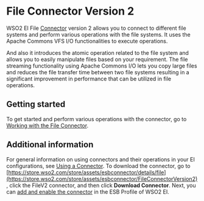 # File Connector Version 2

WSO2 EI File [Connector](https://docs.wso2.com/display/EI611/Working+with+Connectors) version 2 allows you to connect to 
different file systems and perform various operations with the file systems. It uses the Apache Commons VFS I/O 
functionalities to execute operations.

And also it introduces the atomic operation related to the file system and allows you to easily manipulate files based 
on your requirement. The file streaming functionality using Apache Commons I/O lets you copy large files and reduces 
the file transfer time between two file systems resulting in a significant improvement in performance that can be 
utilized in file operations.

## Getting started

To get started and perform various operations with the connector, go to [Working with the File Connector](topics.md).

## Additional information

For general information on using connectors and their operations in your EI configurations, see [Using a Connector](https://docs.wso2.com/display/ESB500/Using+a+Connector). 
To download the connector, go to [https://store.wso2.com/store/assets/esbconnector/details/file](https://store.wso2.com/store/assets/esbconnector/FileConnectorVersion2), 
click the FileV2 connector, and then click **Download Connector**. Next, you can [add and enable the connector](https://docs.wso2.com/display/EI611/Working+with+Connectors+via+the+Management+Console) in the ESB Profile of WSO2 EI.